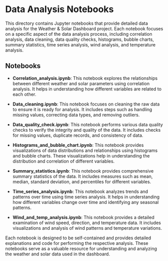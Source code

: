 # Data Analysis Notebooks

This directory contains Jupyter notebooks that provide detailed data analysis for the Weather & Solar Dashboard project. Each notebook focuses on a specific aspect of the data analysis process, including correlation analysis, data cleaning, data quality checks, histograms, bubble charts, summary statistics, time series analysis, wind analysis, and temperature analysis.

## Notebooks

- **Correlation_analysis.ipynb**: This notebook explores the relationships between different weather and solar parameters using correlation analysis. It helps in understanding how different variables are related to each other.

- **Data_cleaning.ipynb**: This notebook focuses on cleaning the raw data to ensure it is ready for analysis. It includes steps such as handling missing values, correcting data types, and removing outliers.

- **Data_quality_check.ipynb**: This notebook performs various data quality checks to verify the integrity and quality of the data. It includes checks for missing values, duplicate records, and consistency of data.

- **Histograms_and_bubble_chart.ipynb**: This notebook provides visualizations of data distributions and relationships using histograms and bubble charts. These visualizations help in understanding the distribution and correlation of different variables.

- **Summary_statistics.ipynb**: This notebook provides comprehensive summary statistics of the data. It includes measures such as mean, median, standard deviation, and percentiles for different variables.

- **Time_series_analysis.ipynb**: This notebook analyzes trends and patterns over time using time series analysis. It helps in understanding how different variables change over time and identifying any seasonal patterns.

- **Wind_and_temp_analysis.ipynb**: This notebook provides a detailed examination of wind speed, direction, and temperature data. It includes visualizations and analysis of wind patterns and temperature variations.

Each notebook is designed to be self-contained and provides detailed explanations and code for performing the respective analysis. These notebooks serve as a valuable resource for understanding and analyzing the weather and solar data used in the dashboard.
